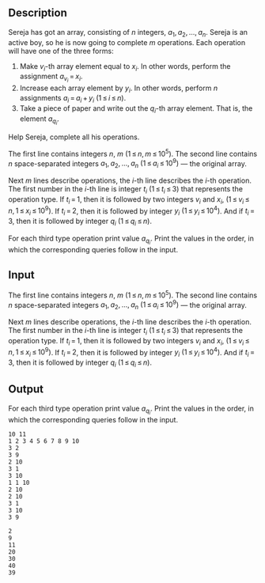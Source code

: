 ## Description

<div><p>Sereja has got an array, consisting of <span class="tex-span"><i>n</i></span> integers, <span class="tex-span"><i>a</i><sub class="lower-index">1</sub>, <i>a</i><sub class="lower-index">2</sub>, ..., <i>a</i><sub class="lower-index"><i>n</i></sub></span>. Sereja is an active boy, so he is now going to complete <span class="tex-span"><i>m</i></span> operations. Each operation will have one of the three forms:</p><ol> <li> Make <span class="tex-span"><i>v</i><sub class="lower-index"><i>i</i></sub></span>-th array element equal to <span class="tex-span"><i>x</i><sub class="lower-index"><i>i</i></sub></span>. In other words, perform the assignment <span class="tex-span"><i>a</i><sub class="lower-index"><i>v</i><sub class="lower-index"><i>i</i></sub></sub> = <i>x</i><sub class="lower-index"><i>i</i></sub></span>. </li><li> Increase each array element by <span class="tex-span"><i>y</i><sub class="lower-index"><i>i</i></sub></span>. In other words, perform <span class="tex-span"><i>n</i></span> assignments <span class="tex-span"><i>a</i><sub class="lower-index"><i>i</i></sub> = <i>a</i><sub class="lower-index"><i>i</i></sub> + <i>y</i><sub class="lower-index"><i>i</i></sub></span> <span class="tex-span">(1 ≤ <i>i</i> ≤ <i>n</i>)</span>. </li><li> Take a piece of paper and write out the <span class="tex-span"><i>q</i><sub class="lower-index"><i>i</i></sub></span>-th array element. That is, the element <span class="tex-span"><i>a</i><sub class="lower-index"><i>q</i><sub class="lower-index"><i>i</i></sub></sub></span>. </li></ol><p>Help Sereja, complete all his operations.</p></div><div class="input-specification"><p>The first line contains integers <span class="tex-span"><i>n</i></span>, <span class="tex-span"><i>m</i></span> <span class="tex-span">(1 ≤ <i>n</i>, <i>m</i> ≤ 10<sup class="upper-index">5</sup>)</span>. The second line contains <span class="tex-span"><i>n</i></span> space-separated integers <span class="tex-span"><i>a</i><sub class="lower-index">1</sub>, <i>a</i><sub class="lower-index">2</sub>, ..., <i>a</i><sub class="lower-index"><i>n</i></sub></span> <span class="tex-span">(1 ≤ <i>a</i><sub class="lower-index"><i>i</i></sub> ≤ 10<sup class="upper-index">9</sup>)</span> — the original array.</p><p>Next <span class="tex-span"><i>m</i></span> lines describe operations, the <span class="tex-span"><i>i</i></span>-th line describes the <span class="tex-span"><i>i</i></span>-th operation. The first number in the <span class="tex-span"><i>i</i></span>-th line is integer <span class="tex-span"><i>t</i><sub class="lower-index"><i>i</i></sub></span> <span class="tex-span">(1 ≤ <i>t</i><sub class="lower-index"><i>i</i></sub> ≤ 3)</span> that represents the operation type. If <span class="tex-span"><i>t</i><sub class="lower-index"><i>i</i></sub> = 1</span>, then it is followed by two integers <span class="tex-span"><i>v</i><sub class="lower-index"><i>i</i></sub></span> and <span class="tex-span"><i>x</i><sub class="lower-index"><i>i</i></sub></span>, <span class="tex-span">(1 ≤ <i>v</i><sub class="lower-index"><i>i</i></sub> ≤ <i>n</i>, 1 ≤ <i>x</i><sub class="lower-index"><i>i</i></sub> ≤ 10<sup class="upper-index">9</sup>)</span>. If <span class="tex-span"><i>t</i><sub class="lower-index"><i>i</i></sub> = 2</span>, then it is followed by integer <span class="tex-span"><i>y</i><sub class="lower-index"><i>i</i></sub></span> <span class="tex-span">(1 ≤ <i>y</i><sub class="lower-index"><i>i</i></sub> ≤ 10<sup class="upper-index">4</sup>)</span>. And if <span class="tex-span"><i>t</i><sub class="lower-index"><i>i</i></sub> = 3</span>, then it is followed by integer <span class="tex-span"><i>q</i><sub class="lower-index"><i>i</i></sub></span> <span class="tex-span">(1 ≤ <i>q</i><sub class="lower-index"><i>i</i></sub> ≤ <i>n</i>)</span>.</p></div><div class="output-specification"><p>For each third type operation print value <span class="tex-span"><i>a</i><sub class="lower-index"><i>q</i><sub class="lower-index"><i>i</i></sub></sub></span>. Print the values in the order, in which the corresponding queries follow in the input.</p></div>

## Input

<p>The first line contains integers <span class="tex-span"><i>n</i></span>, <span class="tex-span"><i>m</i></span> <span class="tex-span">(1 ≤ <i>n</i>, <i>m</i> ≤ 10<sup class="upper-index">5</sup>)</span>. The second line contains <span class="tex-span"><i>n</i></span> space-separated integers <span class="tex-span"><i>a</i><sub class="lower-index">1</sub>, <i>a</i><sub class="lower-index">2</sub>, ..., <i>a</i><sub class="lower-index"><i>n</i></sub></span> <span class="tex-span">(1 ≤ <i>a</i><sub class="lower-index"><i>i</i></sub> ≤ 10<sup class="upper-index">9</sup>)</span> — the original array.</p><p>Next <span class="tex-span"><i>m</i></span> lines describe operations, the <span class="tex-span"><i>i</i></span>-th line describes the <span class="tex-span"><i>i</i></span>-th operation. The first number in the <span class="tex-span"><i>i</i></span>-th line is integer <span class="tex-span"><i>t</i><sub class="lower-index"><i>i</i></sub></span> <span class="tex-span">(1 ≤ <i>t</i><sub class="lower-index"><i>i</i></sub> ≤ 3)</span> that represents the operation type. If <span class="tex-span"><i>t</i><sub class="lower-index"><i>i</i></sub> = 1</span>, then it is followed by two integers <span class="tex-span"><i>v</i><sub class="lower-index"><i>i</i></sub></span> and <span class="tex-span"><i>x</i><sub class="lower-index"><i>i</i></sub></span>, <span class="tex-span">(1 ≤ <i>v</i><sub class="lower-index"><i>i</i></sub> ≤ <i>n</i>, 1 ≤ <i>x</i><sub class="lower-index"><i>i</i></sub> ≤ 10<sup class="upper-index">9</sup>)</span>. If <span class="tex-span"><i>t</i><sub class="lower-index"><i>i</i></sub> = 2</span>, then it is followed by integer <span class="tex-span"><i>y</i><sub class="lower-index"><i>i</i></sub></span> <span class="tex-span">(1 ≤ <i>y</i><sub class="lower-index"><i>i</i></sub> ≤ 10<sup class="upper-index">4</sup>)</span>. And if <span class="tex-span"><i>t</i><sub class="lower-index"><i>i</i></sub> = 3</span>, then it is followed by integer <span class="tex-span"><i>q</i><sub class="lower-index"><i>i</i></sub></span> <span class="tex-span">(1 ≤ <i>q</i><sub class="lower-index"><i>i</i></sub> ≤ <i>n</i>)</span>.</p>

## Output

<p>For each third type operation print value <span class="tex-span"><i>a</i><sub class="lower-index"><i>q</i><sub class="lower-index"><i>i</i></sub></sub></span>. Print the values in the order, in which the corresponding queries follow in the input.</p>





```input1
10 11
1 2 3 4 5 6 7 8 9 10
3 2
3 9
2 10
3 1
3 10
1 1 10
2 10
2 10
3 1
3 10
3 9

```




```output1
2
9
11
20
30
40
39

```


